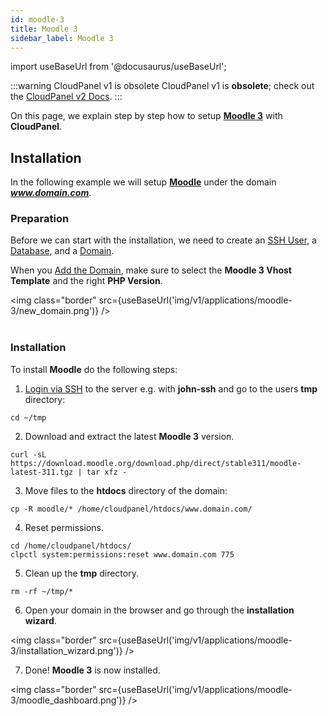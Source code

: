 ```yaml
---
id: moodle-3
title: Moodle 3
sidebar_label: Moodle 3
---
```


import useBaseUrl from '@docusaurus/useBaseUrl';

:::warning CloudPanel v1 is obsolete
CloudPanel v1 is **obsolete**; check out the [CloudPanel v2 Docs](https://www.cloudpanel.io/docs/v2/introduction/).
:::

On this page, we explain step by step how to setup **[Moodle 3](https://moodle.org/)** with **CloudPanel**.

## Installation

In the following example we will setup **[Moodle](https://moodle.org/)** under the domain ***www.domain.com***.

### Preparation

Before we can start with the installation, we need to create an [SSH User](../frontend-area/users#adding-a-user), a [Database](../frontend-area/databases#adding-a-database), and a [Domain](../frontend-area/domains#adding-a-domain).

When you [Add the Domain](../frontend-area/domains#adding-a-domain), make sure to select the **Moodle 3 Vhost Template** and the right **PHP Version**.

<img class="border" src={useBaseUrl('img/v1/applications/moodle-3/new_domain.png')} /> <br /><br />

### Installation

To install **Moodle** do the following steps:

1. [Login via SSH](../frontend-area/users#ssh-login) to the server e.g. with **john-ssh** and go to the users **tmp** directory:

```
cd ~/tmp
```

2. Download and extract the latest **Moodle 3** version.

```
curl -sL https://download.moodle.org/download.php/direct/stable311/moodle-latest-311.tgz | tar xfz -
```

3. Move files to the **htdocs** directory of the domain:

```
cp -R moodle/* /home/cloudpanel/htdocs/www.domain.com/
```

4. Reset permissions.

```
cd /home/cloudpanel/htdocs/
clpctl system:permissions:reset www.domain.com 775
```

5. Clean up the **tmp** directory.

```
rm -rf ~/tmp/*
```

6. Open your domain in the browser and go through the **installation wizard**.

<img class="border" src={useBaseUrl('img/v1/applications/moodle-3/installation_wizard.png')} />

7. Done! **Moodle 3** is now installed.

<img class="border" src={useBaseUrl('img/v1/applications/moodle-3/moodle_dashboard.png')} />
